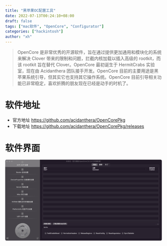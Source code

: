 ```yaml
---
title: "黑苹果OC配置工具"
date: 2022-07-13T00:24:10+08:00
draft: false
tags: ["mac软件", "OpenCore", "Configurator"]
categories: ["hackintosh"]
author: "xh"
---
```


> OpenCore 是非常优秀的开源软件，旨在通过提供更加通用和模块化的系统来解决 Clover 带来的限制和问题，拦截内核加载以插入高级的 rootkit，而该 rootkit 旨在替代 Clover。OpenCore 最初诞生于 HermitCrabs 实验室，现在由 Acidanthera 团队接手开发。OpenCore 目前的主要用途是黑苹果系统引导，但其实它也支持其它操作系统。OpenCore 目前引导相关功能已非常稳定，喜欢折腾的朋友现在已经是动手的时机了。

# 软件地址

- 官方地址 https://github.com/acidanthera/OpenCorePkg
- 下载地址 https://github.com/acidanthera/OpenCorePkg/releases

# 软件界面

![](https://raw.githubusercontent.com/dbv/files/main/20220713002729.png)

